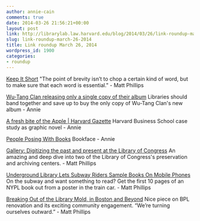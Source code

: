 ```yaml
---
author: annie-cain
comments: true
date: 2014-03-26 21:56:21+00:00
layout: post
link: http://librarylab.law.harvard.edu/blog/2014/03/26/link-roundup-march-26-2014/
slug: link-roundup-march-26-2014
title: Link roundup March 26, 2014
wordpress_id: 1900
categories:
- roundup
---
```


[Keep It Short](http://opinionator.blogs.nytimes.com/2014/03/24/keep-it-short/?src=me&ref=general)
"The point of brevity isn’t to chop a certain kind of word, but to make sure that each word is essential." - Matt Phillips

[Wu-Tang Clan releasing only a single copy of their album](http://pitchfork.com/news/54518-wu-tang-clan-announce-another-new-album-once-upon-a-time-in-shaolin/)
Libraries should band together and save up to buy the only copy of Wu-Tang Clan's new album - Annie

[A fresh bite of the Apple | Harvard Gazette](http://news.harvard.edu/gazette/story/2014/03/a-fresh-bite-of-the-apple/)
Harvard Business School case study as graphic novel - Annie

[People Posing With Books](http://www.buzzfeed.com/robinedds/17-genius-photos-of-people-posing-with-books)
Bookface - Annie

[Gallery: Digitizing the past and present at the Library of Congress](http://boingboing.net/2010/06/09/gallery-digitizing-t.html)
An amazing and deep dive into two of the Library of Congress's preservation and archiving centers. - Matt Phillips

[Underground Library Lets Subway Riders Sample Books On Mobile Phones](http://www.fastcodesign.com/1672103/underground-library-lets-subway-riders-sample-books-on-iphones)
On the subway and want something to read? Get the first 10 pages of an NYPL book out from a poster in the train car. - Matt Phillips

[Breaking Out of the Library Mold, in Boston and Beyond](http://www.nytimes.com/2014/03/08/us/breaking-out-of-the-library-mold-in-boston-and-beyond.html?src=me&ref=general&_r=0)
Nice piece on BPL renovation and its exciting community engagement. “We’re turning ourselves outward.” - Matt Phillips
